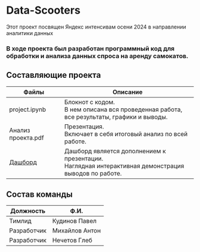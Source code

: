 ﻿# Data-Scooters<br>
 
Этот проект посвящен Яндекс интенсивам осени 2024 в направлении аналитики данных

### В ходе проекта был разработан программный код для обработки и анализа данных спроса на аренду самокатов.

## Составляющие проекта
| Файлы                                            | Описание                                                                                                 |
|--------------------------------------------------|----------------------------------------------------------------------------------------------------------|
| project.ipynb                                    | Блокнот с кодом. <br> В нем описана вся проведенная работа,<br> все результаты, графики и выводы.        |
| Анализ проекта.pdf                               | Презентация. <br> Включает в себя итоговый анализ по всей работе.                                        |
| [Дашборд](https://datalens.yandex/7t3ruo4yp1lku) | Дашборд является дополнением к презентации. <br> Наглядная интерактивная демонстрация выводов по работе. |

## Состав команды
| Должность   | Ф.И.           |
|-------------|----------------|
| Тимлид      | Кудинов Павел  |
| Разработчик | Михайлов Антон |
| Разработчик | Нечетов Глеб   |

